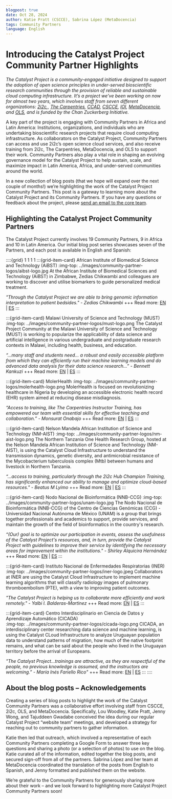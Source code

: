 ```yaml
---
blogpost: true
date: Oct 28, 2024
author: Katie Pratt (CSCCE), Sabrina López (MetaDocencia)
tags: Community Partners
language: English
---
```


# Introducing the Catalyst Project Community Partner Highlights

*The Catalyst Project is a community-engaged initiative designed to support the adoption of open science principles in under-served bioscientific research communities through the provision of reliable and sustainable cloud computing infrastructure. It’s a project we’ve been working on now for almost two years, which involves staff from seven different organizations: [2i2c](https://2i2c.org/),, [The Carpentries](https://carpentries.org/about/), [CCAD](https://ccad.unc.edu.ar/), [CSCCE](https://www.cscce.org/), [IOI](http://investinopen.org/), [MetaDocencia](http://metadocencia.org/), and [OLS](http://openlifesci.org/), and is funded by the Chan Zuckerberg Initiative.*

A key part of the project is engaging with Community Partners in Africa and Latin America: Institutions, organizations, and individuals who are undertaking bioscientific research projects that require cloud computing infrastructure. As collaborators on the Catalyst Project, Community Partners can access and use 2i2c’s open science cloud services, and also receive training from 2i2c, The Carpentries, MetaDocencia, and OLS to support their work. Community Partners also play a vital role in shaping an evolving governance model for the Catalyst Project to help sustain, scale, and maximize impact in Latin America, Africa, and under-served communities around the world.

In a new collection of blog posts (that we hope will expand over the next couple of months!) we’re highlighting the work of the Catalyst Project Community Partners. This post is a gateway to learning more about the Catalyst Project and its Community Partners. If you have any questions or feedback about the project, please [send an email to the core team](../contact.md).

## Highlighting the Catalyst Project Community Partners

The Catalyst Project currently involves 19 Community Partners, 9 in Africa and 10 in Latin America. Our initial blog post series showcases seven of the Partners, and each post is available in English and Spanish:

::::{grid} 1 1 1 1
:::{grid-item-card} African Institute of Biomedical Science and Technology (AiBST)
:img-top: ../images/community-partner-logos/aibst-logo.jpg
At the African Institute of Biomedical Sciences and Technology (AiBST) in Zimbabwe, Zedias Chikwambi and colleagues are working to discover and utilise biomarkers to guide personalized medical treatment.

*"Through the Catalyst Project we are able to bring genomic information interpretation to patient bedsides." - Zedias Chikwambi*
+++
Read more: [EN](./community-highlight-aibst-en.md) | [ES](./community-highlight-aibst-es.md)
:::

:::{grid-item-card} Malawi University of Science and Technology (MUST)
:img-top: ../images/community-partner-logos/must-logo.png
The Catalyst Project Community at the Malawi University of Science and Technology (MUST) is working to popularize the applicability of data science and artificial intelligence in various undergraduate and postgraduate research contexts in Malawi, including health, business, and education.

*“...many staff and students need… a robust and easily accessible platform from which they can efficiently run their machine learning models and do advanced data analysis for their data science research…” - Bennett Kankuzi*
+++
Read more: [EN](./community-highlight-must-en.md) | [ES](./community-highlight-must-es.md)
:::

:::{grid-item-card} MolerHealth
:img-top: ../images/community-partner-logos/molerhealth-logo.png
MolerHealth is focused on revolutionizing healthcare in Nigeria by developing an accessible electronic health record (EHR) system aimed at reducing disease misdiagnosis. 

*“Access to training, like The Carpentries Instructor Training, has empowered our team with essential skills for effective teaching and collaboration.” - Monsurat Onabajo*
+++
Read more: [EN](./community-highlight-molerhealth-en.md) | [ES](./community-highlight-molerhealth-es.md)
:::

:::{grid-item-card} Nelson Mandela African Institution of Science and Technology (NM-AIST)
:img-top: ../images/community-partner-logos/nm-aist-logo.png
The Northern Tanzania One Health Research Group, hosted at the Nelson Mandela African Institution of Science and Technology (NM-AIST), is using the Catalyst Cloud Infrastructure to understand the transmission dynamics, genetic diversity, and antimicrobial resistance of the Mycobacterium tuberculosis complex (Mtb) between humans and livestock in Northern Tanzania.

*“...access to training, particularly through the 2i2c Hub Champion Training, has significantly enhanced our ability to manage and optimize cloud-based resources." - Beatus M Lyimo*
+++
Read more: [EN](./community-highlight-nmaist-en.md) | [ES](./community-highlight-nmaist-es.md)
:::

:::{grid-item-card} Nodo Nacional de Bioinformática (NNB-CCG)
:img-top: ../images/community-partner-logos/unam-logo.jpg
The Nodo Nacional de Bioinformática (NNB-CCG) of the Centro de Ciencias Genómicas (CCG) - Universidad Nacional Autónoma de México (UNAM) is a group that brings together professionals and academics to support, provide services, and maintain the growth of the field of bioinformatics in the country's research.

*“(Our) goal is to optimize our participation in events, assess the usefulness of the Catalyst Project's resources, and, in turn, provide the Catalyst Project with guidelines to improve their service by identifying the necessary areas for improvement within the institutions." - Shirley Alquicira Hernández*
+++
Read more: [EN](./community-highlight-nnbccg-en.md) | [ES](./community-highlight-nnbccg-es.md)
:::

:::{grid-item-card} Instituto Nacional de Enfermedades Respiratorias (INER)
:img-top: ../images/community-partner-logos/iner-logo.jpeg
Collaborators at INER are using the Catalyst Cloud Infrastructure to implement machine learning algorithms that will classify radiology images of pulmonary thromboembolism (PTE), with a view to improving patient outcomes.

*"The Catalyst Project is helping us to collaborate more efficiently and work remotely." - Yalbi I. Balderas-Martinez*
+++
Read more: [EN](./community-highlight-iner-en.md) | [ES](./community-highlight-iner-es.md)
:::

:::{grid-item-card} Centro Interdisciplinario en Ciencia de Datos y Aprendizaje Automático (CICADA)  
:img-top: ../images/community-partner-logos/cicada-logo.png
CICADA, an interdisciplinary center researching data science and machine learning, is using the Catalyst CLoud Infrastructure to analyze Uruguayan population data to understand patterns of migration, how much of the native footprint remains, and what can be said about the people who lived in the Uruguayan territory before the arrival of Europeans.

*"The Catalyst Project…trainings are attractive, as they are respectful of the people, no previous knowledge is assumed, and the instructors are welcoming.” - María Inés Fariello Rico"*
+++
Read more: [EN](./community-highlight-cicada-en.md) | [ES](./community-highlight-cicada-es.md)
:::
::::

## About the blog posts – Acknowledgements

Creating a series of blog posts to highlight the work of the Catalyst Community Partners was a collaborative effort involving staff from CSCCE, 2i2c, OLS, and MetaDocencia. Specifically, Lou Woodley, Katie Pratt, Jenny Wong, and Tajuddeen Gwadabe conceived the idea during our regular Catalyst Project “website team” meetings, and developed a strategy for reaching out to community partners to gather information.

Katie then led that outreach, which involved a representative of each Community Partners completing a Google Form to answer three key questions and sharing a photo (or a selection of photos) to use on the blog. Katie curated all of the information, edited together the blog posts, and secured sign-off from all of the partners. Sabrina López and her team at MetaDocencia coordinated the translation of the posts from English to Spanish, and Jenny formatted and published them on the website.

We’re grateful to the Community Partners for generously sharing more about their work – and we look forward to highlighting more Catalyst Project Community Partners soon!
